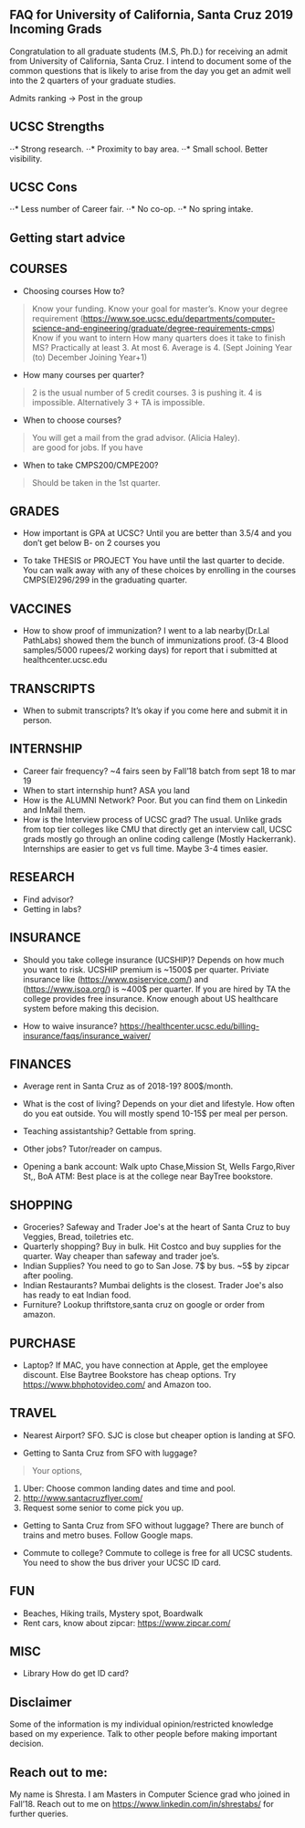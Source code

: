 ## FAQ for University of California, Santa Cruz 2019 Incoming Grads

Congratulation  to all graduate students (M.S, Ph.D.) for receiving an admit from University of California, Santa Cruz. I intend to document some of the common questions that is likely to arise from the day you get an admit well into the 2 quarters of your graduate studies. 

Admits ranking -> Post in the group

UCSC Strengths
------
⋅⋅* Strong research.
⋅⋅* Proximity to bay area.
⋅⋅* Small school. Better visibility.

UCSC Cons
------
⋅⋅* Less number of Career fair.
⋅⋅* No co-op.
⋅⋅* No spring intake.

Getting start advice
------

COURSES
------
- Choosing courses How to?  
> Know your funding. Know your goal for master’s. Know your degree requirement (<https://www.soe.ucsc.edu/departments/computer-science-and-engineering/graduate/degree-requirements-cmps>) Know if you want to intern
How many quarters does it take to finish MS? Practically at least 3. At most 6. Average is 4. (Sept Joining Year (to) December Joining Year+1)
- How many courses per quarter? 
> 2 is the usual number of 5 credit courses. 3 is pushing it. 4 is impossible. Alternatively 3 + TA is impossible. 
- When to choose courses?
> You will get a mail from the grad advisor. (Alicia Haley).  
are good for jobs. If you have 
- When to take CMPS200/CMPE200? 
> Should be taken in the 1st quarter. 


GRADES
------
- How important is GPA at UCSC? 
Until you are better than 3.5/4 and you don’t get below B- on 2 courses you

- To take THESIS or PROJECT
You have until the last quarter to decide. You can walk away with any of these choices by enrolling in the courses CMPS(E)296/299 in the graduating quarter. 

VACCINES
------
- How to show proof of immunization? 
I went to a lab nearby(Dr.Lal PathLabs) showed them the bunch of immunizations proof. (3-4 Blood samples/5000 rupees/2 working days) for report that i submitted at healthcenter.ucsc.edu 


TRANSCRIPTS
------
- When to submit transcripts?
It’s okay if you come here and submit it in person.

INTERNSHIP
------
- Career fair frequency?
~4 fairs seen by Fall’18 batch from sept 18 to mar 19
- When to start internship hunt? 
ASA you land
- How is the ALUMNI Network?
Poor. But you can find them on Linkedin and InMail them.
- How is the Interview process of UCSC grad?
The usual. Unlike grads from top tier colleges like CMU that directly get an interview call, UCSC grads mostly go through an online coding callenge (Mostly Hackerrank). Internships are easier to get vs full time. Maybe 3-4 times easier. 


RESEARCH
------
- Find advisor?
- Getting in labs?


INSURANCE
------
- Should you take college insurance (UCSHIP)? 
Depends on how much you want to risk. UCSHIP premium is ~1500$ per quarter. Priviate insurance like (<https://www.psiservice.com/>) and (<https://www.isoa.org/>) is ~400$ per quarter. If you are hired by TA the college provides free insurance. Know enough about US healthcare system before making this decision. 

- How to waive insurance? 
<https://healthcenter.ucsc.edu/billing-insurance/faqs/insurance_waiver/>


FINANCES
------
- Average rent in Santa Cruz as of 2018-19? 
800$/month.
- What is the cost of living? 
Depends on your diet and lifestyle. How often do you eat outside. You will mostly spend 10-15$ per meal per person.

- Teaching assistantship?
Gettable from spring. 

- Other jobs? 
Tutor/reader on campus. 

- Opening a bank account: Walk upto Chase,Mission St, Wells Fargo,River St,, BoA 
ATM: Best place is at the college near BayTree bookstore. 

SHOPPING
------
- Groceries?
Safeway and Trader Joe's at the heart of Santa Cruz to buy Veggies, Bread, toiletries etc.
- Quarterly shopping?
Buy in bulk. Hit Costco and buy supplies for the quarter. Way cheaper than safeway and trader joe’s.
- Indian Supplies?
You need to go to San Jose. 7$ by bus. ~5$ by zipcar after pooling.
- Indian Restaurants? 
Mumbai delights is the closest. Trader Joe's also has ready to eat Indian food.
- Furniture?
Lookup thriftstore,santa cruz on google or order from amazon. 

PURCHASE
------
- Laptop? 
If MAC, you have connection at Apple, get the employee discount. Else Baytree Bookstore has cheap options. Try <https://www.bhphotovideo.com/> and Amazon too. 

TRAVEL
------
- Nearest Airport?
SFO. SJC is close but cheaper option is landing at SFO. 

- Getting to Santa Cruz from SFO with luggage? 
> Your options,
1. Uber: Choose common landing dates and time and pool.
2. <http://www.santacruzflyer.com/>
3. Request some senior to come pick you up.

- Getting to Santa Cruz from SFO without luggage? 
There are bunch of trains and metro buses. Follow Google maps.  

- Commute to college? 
Commute to college is free for all UCSC students. You need to show the bus driver your UCSC ID card. 
 
FUN
------
- Beaches, Hiking trails, Mystery spot, Boardwalk
- Rent cars, know about zipcar: https://www.zipcar.com/ 

MISC
------
- Library 
How do get ID card? 

Disclaimer
-------
Some of the information is my individual opinion/restricted knowledge based on my experience. Talk to other people before making important decision.

Reach out to me:
-----------
My name is Shresta. I am Masters in Computer Science grad who joined in Fall’18. Reach out to me on
https://www.linkedin.com/in/shrestabs/ for further queries. 


<!-- .You can use the [editor on GitHub](https://github.com/shrestabs/ucsc-incominggrad/edit/master/README.md) to maintain and preview the content for your website in Markdown files. -->

<!--
### Markdown

Markdown is a lightweight and easy-to-use syntax for styling your writing. It includes conventions for

```markdown
Syntax highlighted code block

# Header 1
## Header 2
### Header 3

- Bulleted
- List

1. Numbered
2. List

**Bold** and _Italic_ and `Code` text

[Link](url) and ![Image](src)
```

 
Whenever you commit to this repository, GitHub Pages will run [Jekyll](https://jekyllrb.com/) to rebuild the pages in your site, from the content in your Markdown files.



For more details see [GitHub Flavored Markdown](https://guides.github.com/features/mastering-markdown/).

### Jekyll Themes

Your Pages site will use the layout and styles from the Jekyll theme you have selected in your [repository settings](https://github.com/shrestabs/ucsc-incominggrad/settings). The name of this theme is saved in the Jekyll `_config.yml` configuration file.

### Support or Contact

Having trouble with Pages? Check out our [documentation](https://help.github.com/categories/github-pages-basics/) or [contact support](https://github.com/contact) and we’ll help you sort it out.
-->